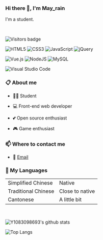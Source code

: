 ### Hi there 👋, I'm May_rain

I'm a student.

<br/>

![Visitors badge](https://visitor-badge.glitch.me/badge?page_id=Y1083098693.Y1083098693)

![HTML5](https://img.shields.io/badge/html5-%23E34F26.svg?style=for-the-badge&logo=html5&logoColor=white)
![CSS3](https://img.shields.io/badge/css3-%231572B6.svg?style=for-the-badge&logo=css3&logoColor=white)
![JavaScript](https://img.shields.io/badge/javascript-%23323330.svg?style=for-the-badge&logo=javascript&logoColor=%23F7DF1E)
![jQuery](https://img.shields.io/badge/jquery-%230769AD.svg?style=for-the-badge&logo=jquery&logoColor=white)

![Vue.js](https://img.shields.io/badge/vuejs-%2335495e.svg?style=for-the-badge&logo=vuedotjs&logoColor=%234FC08D)
![NodeJS](https://img.shields.io/badge/node.js-6DA55F?style=for-the-badge&logo=node.js&logoColor=white)
![MySQL](https://img.shields.io/badge/mysql-%2300f.svg?style=for-the-badge&logo=mysql&logoColor=white)

![Visual Studio Code](https://img.shields.io/badge/Visual%20Studio%20Code-0078d7.svg?style=for-the-badge&logo=visual-studio-code&logoColor=white)

### 📋 About me

- 👨‍🎓 Student

- 💻 Front-end web developer

- 💕 Open source enthusiast

- 🎮 Game enthusiast

### 📫 Where to contact me

- 📧 [Email](mailto:cn18077566421@gmail.com)

### 💬 My Languages

<table>
  <tr>
      <td>Simplified Chinese</td>
      <td>Native</td>
  </tr>
  <tr>
      <td>Traditional Chinese</td>
      <td>Close to native</td>
  </tr>
  <tr>
      <td>Cantonese</td>
      <td>A little bit</td>
  </tr>
</table>

<br/>

![Y1083098693's github stats](https://github-readme-stats.vercel.app/api?username=Y1083098693&count_private=true&show_icons=true&hide=prs,issues)

![Top Langs](https://github-readme-stats.vercel.app/api/top-langs/?username=Y1083098693&layout=compact&hide=)

